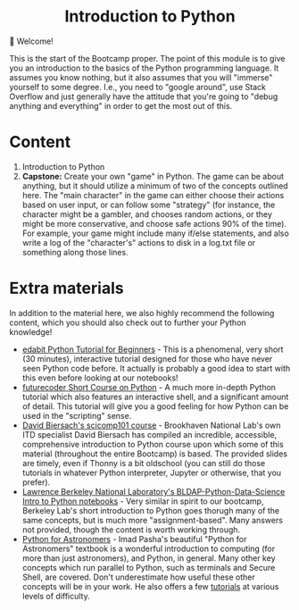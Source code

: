 <div align=center>

# Introduction to Python

</div>

👋 Welcome!

This is the start of the Bootcamp proper. The point of this module is to give you an introduction to the basics of the Python programming language. It assumes you know nothing, but it also assumes that you will "immerse" yourself to some degree. I.e., you need to "google around", use Stack Overflow and just generally have the attitude that you're going to "debug anything and everything" in order to get the most out of this.

# Content
1. Introduction to Python
2. **Capstone:** Create your own "game" in Python. The game can be about anything, but it should utilize a minimum of two of the concepts outlined here. The "main character" in the game can either choose their actions based on user input, or can follow some "strategy" (for instance, the character might be a gambler, and chooses random actions, or they might be more conservative, and choose safe actions 90% of the time). For example, your game might include many if/else statements, and also write a log of the "character's" actions to disk in a log.txt file or something along those lines.

# Extra materials
In addition to the material here, we also highly recommend the following content, which you should also check out to further your Python knowledge!
- [edabit Python Tutorial for Beginners](https://edabit.com/tutorial/python) - This is a phenomenal, very short (30 minutes), interactive tutorial designed for those who have never seen Python code before. It actually is probably a good idea to start with this even before looking at our notebooks!
- [futurecoder Short Course on Python](https://futurecoder.io/course/#toc) - A much more in-depth Python tutorial which also features an interactive shell, and a significant amount of detail. This tutorial will give you a good feeling for how Python can be used in the "scripting" sense.
- [David Biersach's scicomp101 course](https://github.com/dbiersach/scicomp101) - Brookhaven National Lab's own ITD specialist David Biersach has compiled an incredible, accessible, comprehensive introduction to Python course upon which some of this material (throughout the entire Bootcamp) is based. The provided slides are timely, even if Thonny is a bit oldschool (you can still do those tutorials in whatever Python interpreter, Jupyter or otherwise, that you prefer).
- [Lawrence Berkeley National Laboratory's BLDAP-Python-Data-Science Intro to Python notebooks](https://github.com/LBNLnext/BLDAP-Python-Data-Science/tree/9038eaa4eee47e7266791f8b237d35c1b2560c4f/00%20Intro%20to%20Python) - Very similar in spirit to our bootcamp, Berkeley Lab's short introduction to Python goes thorugh many of the same concepts, but is much more "assignment-based". Many answers not provided, though the content is worth working through.
- [Python for Astronomers](https://prappleizer.github.io/index.html) - Imad Pasha's beautiful "Python for Astronomers" textbook is a wonderful introduction to computing (for more than just astronomers), and Python, in general. Many other key concepts which run parallel to Python, such as terminals and Secure Shell, are covered. Don't underestimate how useful these other concepts will be in your work. He also offers a few [tutorials](https://prappleizer.github.io/index.html#tutorials) at various levels of difficulty.
